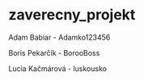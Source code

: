# zaverecny_projekt
Adam Babiar - Adamko123456

Boris Pekarčík - BorooBoss

Lucia Kačmárová - luskousko
